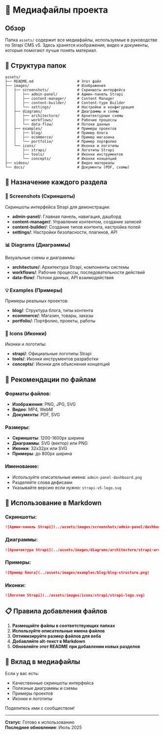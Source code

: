 # 📁 Медиафайлы проекта

## Обзор

Папка `assets/` содержит все медиафайлы, используемые в руководстве по Strapi CMS v5. Здесь хранятся изображения, видео и документы, которые помогают лучше понять материал.

## 📂 Структура папок

```
assets/
├── README.md                    # Этот файл
├── images/                      # Изображения
│   ├── screenshots/             # Скриншоты интерфейса
│   │   ├── admin-panel/         # Админ-панель Strapi
│   │   ├── content-manager/     # Content Manager
│   │   ├── content-builder/     # Content-type Builder
│   │   └── settings/            # Настройки и конфигурация
│   ├── diagrams/                # Диаграммы и схемы
│   │   ├── architecture/        # Архитектурные схемы
│   │   ├── workflows/           # Рабочие процессы
│   │   └── data-flow/           # Потоки данных
│   ├── examples/                # Примеры проектов
│   │   ├── blog/                # Пример блога
│   │   ├── ecommerce/           # Пример магазина
│   │   └── portfolio/           # Пример портфолио
│   └── icons/                   # Иконки и логотипы
│       ├── strapi/              # Логотипы Strapi
│       ├── tools/               # Иконки инструментов
│       └── concepts/            # Иконки концепций
├── videos/                      # Видео материалы
└── docs/                        # Документы (PDF, схемы)
```

## 🎯 Назначение каждого раздела

### 📸 Screenshots (Скриншоты)
Скриншоты интерфейса Strapi для демонстрации:
- **admin-panel/**: Главная панель, навигация, дашборд
- **content-manager/**: Управление контентом, создание записей
- **content-builder/**: Создание типов контента, настройка полей
- **settings/**: Настройки безопасности, плагинов, API

### 📊 Diagrams (Диаграммы)
Визуальные схемы и диаграммы:
- **architecture/**: Архитектура Strapi, компоненты системы
- **workflows/**: Рабочие процессы, последовательности действий
- **data-flow/**: Потоки данных, API взаимодействия

### 💡 Examples (Примеры)
Примеры реальных проектов:
- **blog/**: Структура блога, типы контента
- **ecommerce/**: Магазин, товары, заказы
- **portfolio/**: Портфолио, проекты, работы

### 🎨 Icons (Иконки)
Иконки и логотипы:
- **strapi/**: Официальные логотипы Strapi
- **tools/**: Иконки инструментов разработки
- **concepts/**: Иконки для объяснения концепций

## 📏 Рекомендации по файлам

### Форматы файлов:
- **Изображения**: PNG, JPG, SVG
- **Видео**: MP4, WebM
- **Документы**: PDF, SVG

### Размеры:
- **Скриншоты**: 1200-1600px ширина
- **Диаграммы**: SVG (вектор) или PNG
- **Иконки**: 32x32px или SVG
- **Примеры**: до 800px ширина

### Именование:
- Используйте описательные имена: `admin-panel-dashboard.png`
- Разделяйте слова дефисами
- Указывайте версию если нужно: `strapi-v5-logo.svg`

## 🔗 Использование в Markdown

### Скриншоты:
```markdown
![Админ-панель Strapi](../assets/images/screenshots/admin-panel/dashboard.png)
```

### Диаграммы:
```markdown
![Архитектура Strapi](../assets/images/diagrams/architecture/strapi-architecture.png)
```

### Примеры:
```markdown
![Пример блога](../assets/images/examples/blog/blog-structure.png)
```

### Иконки:
```markdown
![Логотип Strapi](../assets/images/icons/strapi/strapi-logo.svg)
```

## 📋 Правила добавления файлов

1. **Размещайте файлы в соответствующих папках**
2. **Используйте описательные имена файлов**
3. **Оптимизируйте размер файлов для веба**
4. **Добавляйте alt-текст в Markdown**
5. **Обновляйте этот README при добавлении новых разделов**

## 🤝 Вклад в медиафайлы

Если у вас есть:
- Качественные скриншоты интерфейса
- Полезные диаграммы и схемы
- Примеры проектов
- Иконки и логотипы

Поделитесь ими с сообществом!

---

**Статус**: Готово к использованию  
**Последнее обновление**: Июль 2025 
